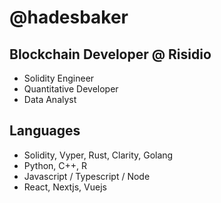 # @hadesbaker

## Blockchain Developer @ Risidio 
- Solidity Engineer
- Quantitative Developer 
- Data Analyst

## Languages

- Solidity, Vyper, Rust, Clarity, Golang
- Python, C++, R
- Javascript / Typescript / Node
- React, Nextjs, Vuejs
  






